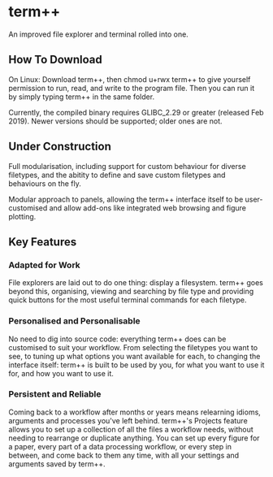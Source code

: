 # term++
An improved file explorer and terminal rolled into one.

## How To Download

On Linux: Download term++, then chmod u+rwx term++ to give yourself permission
to run, read, and write to the program file. Then you can run it by simply
typing term++ in the same folder.

Currently, the compiled binary requires GLIBC_2.29 or greater (released Feb 2019).
Newer versions should be supported; older ones are not.


## Under Construction

Full modularisation, including support for custom behaviour for diverse filetypes,
and the abitity to define and save custom filetypes and behaviours on the fly.

Modular approach to panels, allowing the term++ interface itself to be user-customised
and allow add-ons like integrated web browsing and figure plotting.

## Key Features

### Adapted for Work

File explorers are laid out to do one thing: display a filesystem.
term++ goes beyond this, organising, viewing and searching by file type
and providing quick buttons for the most useful terminal commands for each filetype.

### Personalised and Personalisable

No need to dig into source code: everything term++ does can be customised to suit your workflow.
From selecting the filetypes you want to see, to tuning up what options you want available for each,
to changing the interface itself: term++ is built to be used by you, for what you want to use it for,
and how you want to use it.

### Persistent and Reliable

Coming back to a workflow after months or years means relearning idioms, arguments and processes
you've left behind. term++'s Projects feature allows you to set up a collection of all the files
a workflow needs, without needing to rearrange or duplicate anything. You can set up every figure for
a paper, every part of a data processing workflow, or every step in between, and come back to them
any time, with all your settings and arguments saved by term++.
